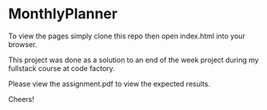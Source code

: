 # MonthlyPlanner

To view the pages simply clone this repo then open index.html into your browser.

This project was done as a solution to an end of the week project during my fullstack course at code factory.

Please view the assignment.pdf to view the expected results.

Cheers!
